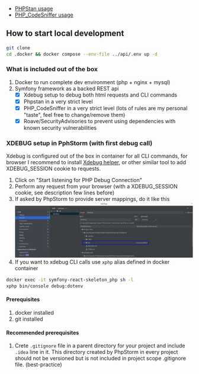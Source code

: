 - [PHPStan usage](documentation%2Fphpstan%2FREADME.md)
- [PHP_CodeSniffer usage](documentation%2Fphpcs%2FREADME.md)

## How to start local development
```bash
git clone
cd .docker && docker compose --env-file ../api/.env up -d

```

### What is included out of the box
1. Docker to run complete dev environment (php + nginx + mysql)
2. Symfony framework as a backed REST api
    - [x] Xdebug setup to debug both html requests and CLI commands
    - [x] Phpstan in a very strict level
    - [x] PHP_CodeSniffer in a very strict level (lots of rules are my personal "taste", feel free to change/remove them)
    - [x] Roave/SecurityAdvisories to prevent using dependencies with known security vulnerabilities

### XDEBUG setup in PphStorm (with first debug call)
Xdebug is configured out of the box in container for all CLI commands, for browser I recommend to install [Xdebug helper](https://chrome.google.com/webstore/detail/xdebug-helper/eadndfjplgieldjbigjakmdgkmoaaaoc), or other similar tool to add XDEBUG_SESSION cookie to requests.

1. Click on "Start listening for PHP Debug Connection"
2. Perform any request from your browser (with a XDEBUG_SESSION cookie, see description few lines before)
3. If asked by PhpStorm to provide server mappings, do it like this ![xdebug-mappings.png](documentation%2Fimages%2Fxdebug-mappings.png)
4. If you want to xdebug CLI calls use `xphp` alias defined in docker container
```bash
docker exec -it symfony-react-skeleton_php sh -l
xphp bin/console debug:dotenv
```

#### Prerequisites
1. docker installed
2. git installed

#### Recommended prerequisites
1. Crete `.gitignore` file in a parent directory for your project and include `.idea` line in it. This directory created by PhpStorm in every project should not be versioned but is not included in project scope .gitignore file. (best-practice)
